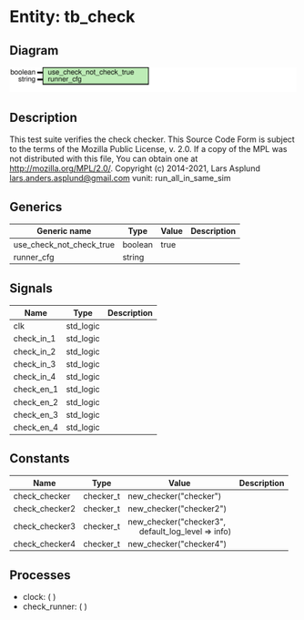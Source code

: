 # Entity: tb_check

## Diagram

![Diagram](tb_check.svg "Diagram")
## Description

This test suite verifies the check checker.
This Source Code Form is subject to the terms of the Mozilla Public
License, v. 2.0. If a copy of the MPL was not distributed with this file,
You can obtain one at http://mozilla.org/MPL/2.0/.
Copyright (c) 2014-2021, Lars Asplund lars.anders.asplund@gmail.com
vunit: run_all_in_same_sim
## Generics

| Generic name             | Type    | Value | Description |
| ------------------------ | ------- | ----- | ----------- |
| use_check_not_check_true | boolean | true  |             |
| runner_cfg               | string  |       |             |
## Signals

| Name        | Type      | Description |
| ----------- | --------- | ----------- |
| clk         | std_logic |             |
| check_in_1  | std_logic |             |
|  check_in_2 | std_logic |             |
|  check_in_3 | std_logic |             |
|  check_in_4 | std_logic |             |
| check_en_1  | std_logic |             |
|  check_en_2 | std_logic |             |
|  check_en_3 | std_logic |             |
|  check_en_4 | std_logic |             |
## Constants

| Name           | Type      | Value                                                                                   | Description |
| -------------- | --------- | --------------------------------------------------------------------------------------- | ----------- |
| check_checker  | checker_t |  new_checker("checker")                                                                 |             |
| check_checker2 | checker_t |  new_checker("checker2")                                                                |             |
| check_checker3 | checker_t |  new_checker("checker3",<br><span style="padding-left:20px"> default_log_level => info) |             |
| check_checker4 | checker_t |  new_checker("checker4")                                                                |             |
## Processes
- clock: (  )
- check_runner: (  )
